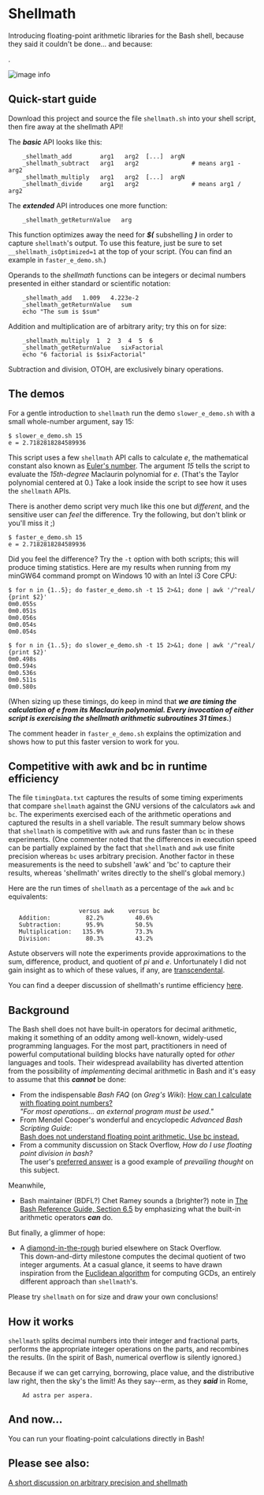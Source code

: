 # Shellmath
Introducing floating-point arithmetic libraries for the Bash shell, because
they said it couldn't be done... and because:

.

![image info](./image.png)

## Quick-start guide
Download this project and source the file `shellmath.sh` into your shell script,
then fire away at the shellmath API!

The ___basic___ API looks like this:
```
    _shellmath_add        arg1   arg2  [...]  argN
    _shellmath_subtract   arg1   arg2               # means arg1 - arg2
    _shellmath_multiply   arg1   arg2  [...]  argN
    _shellmath_divide     arg1   arg2               # means arg1 / arg2
```

The ___extended___ API introduces one more function:
```
    _shellmath_getReturnValue   arg
```

This function optimizes away the need for ___$(___ subshelling ___)___ in order to capture `shellmath`'s output.
To use this feature, just be sure to set `__shellmath_isOptimized=1` at the top
of your script. (You can find an example in `faster_e_demo.sh`.)

Operands to the _shellmath_ functions can be integers or decimal
numbers presented in either standard or scientific notation:
```
    _shellmath_add   1.009   4.223e-2
    _shellmath_getReturnValue   sum
    echo "The sum is $sum"
```
Addition and multiplication are of arbitrary arity; try this on for size:
```
    _shellmath_multiply  1  2  3  4  5  6
    _shellmath_getReturnValue   sixFactorial
    echo "6 factorial is $sixFactorial"
```
Subtraction and division, OTOH, are exclusively binary operations. 

## The demos
For a gentle introduction to `shellmath` run the demo `slower_e_demo.sh` 
with a small whole-number argument, say 15:
```
$ slower_e_demo.sh 15
e = 2.7182818284589936
```

This script uses a few `shellmath` API calls to calculate *e*, the mathematical
constant also known as [Euler's number](https://oeis.org/A001113). The argument 
*15* tells the script to evaluate the *15th-degree* Maclaurin polynomial for *e*.
(That's the Taylor polynomial centered at 0.) Take a look inside the script to
see how it uses the `shellmath` APIs.

There is another demo script very much like this one but *different*, and the
sensitive user can *feel* the difference. Try the following, but don't blink 
or you'll miss it ;)
```
$ faster_e_demo.sh 15
e = 2.7182818284589936
```

Did you feel the difference? Try the `-t` option with both scripts; this will produce
timing statistics. Here are my results
when running from my minGW64 command prompt on Windows 10 with an Intel i3 Core CPU:
```
$ for n in {1..5}; do faster_e_demo.sh -t 15 2>&1; done | awk '/^real/ {print $2}'
0m0.055s
0m0.051s
0m0.056s
0m0.054s
0m0.054s

$ for n in {1..5}; do slower_e_demo.sh -t 15 2>&1; done | awk '/^real/ {print $2}'
0m0.498s
0m0.594s
0m0.536s
0m0.511s
0m0.580s
```

(When sizing up these timings, do keep in mind that ___we are timing the
calculation of e from its Maclaurin polynomial. Every invocation of either
script is exercising the shellmath arithmetic subroutines 31 times.___)

The comment header in `faster_e_demo.sh` explains the optimization and shows
how to put this faster version to work for you.

## Competitive with awk and bc in runtime efficiency
The file `timingData.txt` captures the results of some timing experiments that compare 
`shellmath` against the GNU versions of the calculators `awk` and `bc`. The experiments
exercised each of the arithmetic operations and captured the results in a shell variable.
The result summary below shows that `shellmath` is competitive with `awk` and runs faster
than `bc` in these experiments. (One commenter noted that the differences in execution speed
can be partially explained by the fact that `shellmath` and `awk` use finite precision 
whereas `bc` uses arbitrary precision. Another factor in these measurements is the need to 
subshell 'awk' and 'bc' to capture their results, whereas 'shellmath' writes directly to
the shell's global memory.)

Here are the run times of `shellmath` as a percentage of the `awk` and `bc` equivalents:
```
                    versus awk    versus bc
   Addition:          82.2%         40.6%
   Subtraction:       95.9%         50.5%
   Multiplication:   135.9%         73.3%
   Division:          80.3%         43.2%
```

Astute observers will note the experiments provide approximations to the sum, difference, 
product, and quotient of *pi* and *e*. Unfortunately I did not gain insight as to which 
of these values, if any, are
[transcendental](https://en.wikipedia.org/wiki/Transcendental_number#Possible_transcendental_numbers).

You can find a deeper discussion of shellmath's runtime efficiency
[here](https://github.com/clarity20/shellmath/wiki/Shellmath-and-runtime-efficiency).

## Background
The Bash shell does not have built-in operators for decimal arithmetic, making it
something of an oddity among well-known, widely-used programming languages. For the most part,
practitioners in need of powerful computational building blocks have naturally opted
for *other* languages and tools. Their widespread availability has diverted attention
from the possibility of *implementing* decimal arithmetic in Bash and it's easy to assume
that this ***cannot*** be done:

+ From the indispensable _Bash FAQ_ (on _Greg's Wiki_): [How can I calculate with floating point numbers?](http://mywiki.wooledge.org/BashFAQ/022)  
  *"For most operations... an external program must be used."*
+ From Mendel Cooper's wonderful and encyclopedic _Advanced Bash Scripting Guide_:  
  [Bash does not understand floating point arithmetic. Use bc instead.](https://tldp.org/LDP/abs/html/ops.html#NOFLOATINGPOINT)
+ From a community discussion on Stack Overflow, _How do I use floating point division in bash?_  
  The user's [preferred answer](https://stackoverflow.com/questions/12722095/how-do-i-use-floating-point-division-in-bash#12722107)
  is a good example of _prevailing thought_ on this subject.

Meanwhile, 

+ Bash maintainer (BDFL?) Chet Ramey sounds a (brighter?) note in [The Bash Reference Guide, Section 6.5](https://tiswww.case.edu/php/chet/bash/bashref.html#Shell-Arithmetic)
  by emphasizing what the built-in arithmetic operators ***can*** do.

But finally, a glimmer of hope:

+ A [diamond-in-the-rough](http://stackoverflow.com/a/24431665/3776858) buried elsewhere
  on Stack Overflow.  
  This down-and-dirty milestone computes the decimal quotient of two integer arguments. At a casual
  glance, it seems to have drawn inspiration from the [Euclidean algorithm](https://mathworld.wolfram.com/EuclideanAlgorithm.html)
  for computing GCDs, an entirely different approach than `shellmath`'s.

Please try `shellmath` on for size and draw your own conclusions!

## How it works
`shellmath` splits decimal numbers into their integer and fractional parts,
performs the appropriate integer operations on the parts, and recombines the results.
(In the spirit of Bash, numerical overflow is silently ignored.)

Because if we can get carrying, borrowing, place value, and the distributive
law right, then the sky's the limit! As they say--erm, as they ___said___ in Rome,

        Ad astra per aspera.

## And now...
You can run your floating-point calculations directly in Bash!

## Please see also:
[A short discussion on arbitrary precision and shellmath](https://github.com/clarity20/shellmath/wiki/Shellmath-and-arbitrary-precision-arithmetic)
